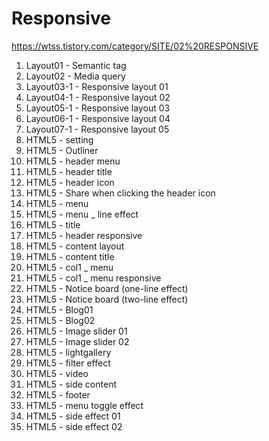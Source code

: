 # Responsive

https://wtss.tistory.com/category/SITE/02%20RESPONSIVE

1. Layout01 - Semantic tag
2. Layout02 - Media query
3. Layout03-1 - Responsive layout 01
4. Layout04-1 - Responsive layout 02
5. Layout05-1 - Responsive layout 03
6. Layout06-1 - Responsive layout 04
7. Layout07-1 - Responsive layout 05
8. HTML5 - setting
9. HTML5 - Outliner
10. HTML5 - header menu
11. HTML5 - header title
12. HTML5 - header icon
13. HTML5 - Share when clicking the header icon
14. HTML5 - menu
15. HTML5 - menu \_ line effect
16. HTML5 - title
17. HTML5 - header responsive
18. HTML5 - content layout
19. HTML5 - content title
20. HTML5 - col1 \_ menu
21. HTML5 - col1 \_ menu responsive
22. HTML5 - Notice board (one-line effect)
23. HTML5 - Notice board (two-line effect)
24. HTML5 - Blog01
25. HTML5 - Blog02
26. HTML5 - Image slider 01
27. HTML5 - Image slider 02
28. HTML5 - lightgallery
29. HTML5 - filter effect
30. HTML5 - video
31. HTML5 - side content
32. HTML5 - footer
33. HTML5 - menu toggle effect
34. HTML5 - side effect 01
35. HTML5 - side effect 02

